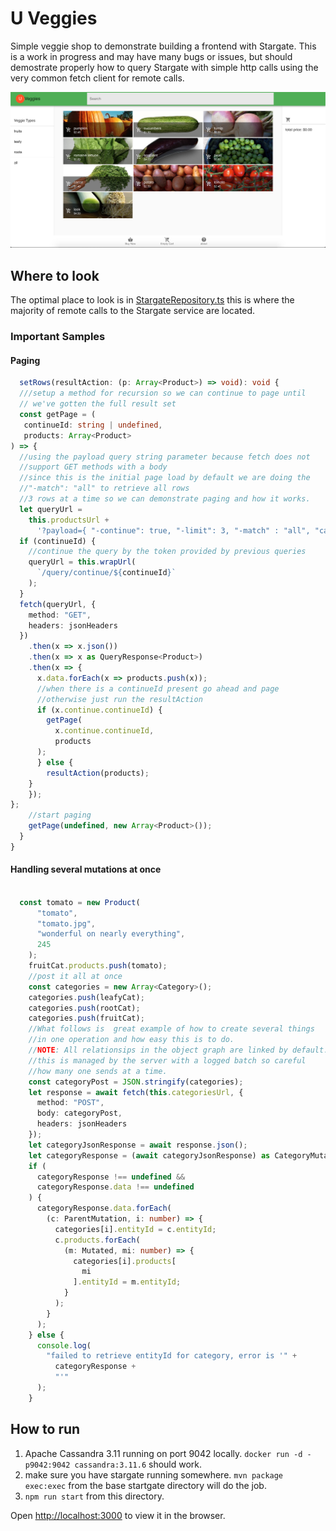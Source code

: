 <!--
  Copyright DataStax, Inc.
  Licensed under the Apache License, Version 2.0 (the "License");
  you may not use this file except in compliance with the License.
  You may obtain a copy of the License at
  http://www.apache.org/licenses/LICENSE-2.0
  Unless required by applicable law or agreed to in writing, software
  distributed under the License is distributed on an "AS IS" BASIS,
  WITHOUT WARRANTIES OR CONDITIONS OF ANY KIND, either express or implied.
  See the License for the specific language governing permissions and
  limitations under the License.
-->
# U Veggies

Simple veggie shop to demonstrate building a frontend with Stargate. This is
a work in progress and may have many bugs or issues, but should demostrate properly
how to query Stargate with simple http calls using the very common fetch client
for remote calls.

![U Veggies](veggies.png "U Veggies")

## Where to look

The optimal place to look is in [StargateRepository.ts](src/models/StargateRepository.ts)
this is where the majority of remote calls to the Stargate service are located.

### Important Samples

#### Paging

```typescript
  setRows(resultAction: (p: Array<Product>) => void): void {
  ///setup a method for recursion so we can continue to page until
  // we've gotten the full result set
  const getPage = (
   continueId: string | undefined,
   products: Array<Product>
) => {
  //using the payload query string parameter because fetch does not
  //support GET methods with a body
  //since this is the initial page load by default we are doing the
  //"-match": "all" to retrieve all rows
  //3 rows at a time so we can demonstrate paging and how it works.
  let queryUrl =
    this.productsUrl +
      '?payload={ "-continue": true, "-limit": 3, "-match" : "all", "category": {}}';
  if (continueId) {
    //continue the query by the token provided by previous queries
    queryUrl = this.wrapUrl(
      `/query/continue/${continueId}`
    );
  }
  fetch(queryUrl, {
    method: "GET",
    headers: jsonHeaders
  })
    .then(x => x.json())
    .then(x => x as QueryResponse<Product>)
    .then(x => {
      x.data.forEach(x => products.push(x));
      //when there is a continueId present go ahead and page
      //otherwise just run the resultAction
      if (x.continue.continueId) {
        getPage(
          x.continue.continueId,
          products
      );
      } else {
        resultAction(products);
    }
    });
};
    //start paging
    getPage(undefined, new Array<Product>());
  }
}
```

#### Handling several mutations at once

```typescript

  const tomato = new Product(
      "tomato",
      "tomato.jpg",
      "wonderful on nearly everything",
      245
    );
    fruitCat.products.push(tomato);
    //post it all at once
    const categories = new Array<Category>();
    categories.push(leafyCat);
    categories.push(rootCat);
    categories.push(fruitCat);
    //What follows is  great example of how to create several things
    //in one operation and how easy this is to do.
    //NOTE: All relationsips in the object graph are linked by default.
    //this is managed by the server with a logged batch so careful
    //how many one sends at a time.
    const categoryPost = JSON.stringify(categories);
    let response = await fetch(this.categoriesUrl, {
      method: "POST",
      body: categoryPost,
      headers: jsonHeaders
    });
    let categoryJsonResponse = await response.json();
    let categoryResponse = (await categoryJsonResponse) as CategoryMutationResponse;
    if (
      categoryResponse !== undefined &&
      categoryResponse.data !== undefined
    ) {
      categoryResponse.data.forEach(
        (c: ParentMutation, i: number) => {
          categories[i].entityId = c.entityId;
          c.products.forEach(
            (m: Mutated, mi: number) => {
              categories[i].products[
                mi
              ].entityId = m.entityId;
            }
          );
        }
      );
    } else {
      console.log(
        "failed to retrieve entityId for category, error is '" +
          categoryResponse +
          "'"
      );
    }

```

## How to run

1. Apache Cassandra 3.11 running on port 9042 locally.
`docker run -d -p9042:9042 cassandra:3.11.6` should work.
2. make sure you have stargate running somewhere. `mvn package exec:exec` from the
base startgate directory will do the job.
3. `npm run start` from this directory.

Open [http://localhost:3000](http://localhost:3000) to view it in the browser.
